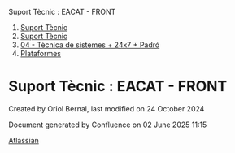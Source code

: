 Suport Tècnic : EACAT - FRONT  

1.  [Suport Tècnic](index.html)
2.  [Suport Tècnic](13893782.html)
3.  [04 - Tècnica de sistemes + 24x7 + Padró](26313202.html)
4.  [Plataformes](Plataformes_41520520.html)

Suport Tècnic : EACAT - FRONT
=============================

Created by Oriol Bernal, last modified on 24 October 2024

Document generated by Confluence on 02 June 2025 11:15

[Atlassian](http://www.atlassian.com/)